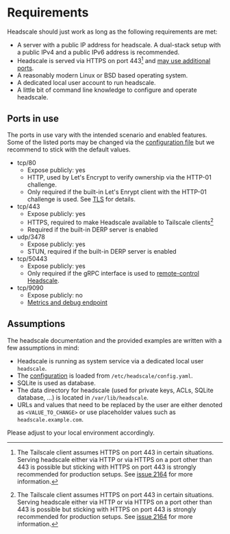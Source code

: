# Requirements

Headscale should just work as long as the following requirements are met:

- A server with a public IP address for headscale. A dual-stack setup with a public IPv4 and a public IPv6 address is
  recommended.
- Headscale is served via HTTPS on port 443[^1] and [may use additional ports](#ports-in-use).
- A reasonably modern Linux or BSD based operating system.
- A dedicated local user account to run headscale.
- A little bit of command line knowledge to configure and operate headscale.

## Ports in use

The ports in use vary with the intended scenario and enabled features. Some of the listed ports may be changed via the
[configuration file](../ref/configuration.md) but we recommend to stick with the default values.

- tcp/80
    - Expose publicly: yes
    - HTTP, used by Let's Encrypt to verify ownership via the HTTP-01 challenge.
    - Only required if the built-in Let's Enrypt client with the HTTP-01 challenge is used. See [TLS](../ref/tls.md) for
      details.
- tcp/443
    - Expose publicly: yes
    - HTTPS, required to make Headscale available to Tailscale clients[^1]
    - Required if the built-in DERP server is enabled
- udp/3478
    - Expose publicly: yes
    - STUN, required if the built-in DERP server is enabled
- tcp/50443
    - Expose publicly: yes
    - Only required if the gRPC interface is used to [remote-control Headscale](../ref/remote-cli.md).
- tcp/9090
    - Expose publicly: no
    - [Metrics and debug endpoint](../ref/debug.md#metrics-and-debug-endpoint)

## Assumptions

The headscale documentation and the provided examples are written with a few assumptions in mind:

- Headscale is running as system service via a dedicated local user `headscale`.
- The [configuration](../ref/configuration.md) is loaded from `/etc/headscale/config.yaml`.
- SQLite is used as database.
- The data directory for headscale (used for private keys, ACLs, SQLite database, …) is located in `/var/lib/headscale`.
- URLs and values that need to be replaced by the user are either denoted as `<VALUE_TO_CHANGE>` or use placeholder
  values such as `headscale.example.com`.

Please adjust to your local environment accordingly.

[^1]:
    The Tailscale client assumes HTTPS on port 443 in certain situations. Serving headscale either via HTTP or via HTTPS
    on a port other than 443 is possible but sticking with HTTPS on port 443 is strongly recommended for production
    setups. See [issue 2164](https://github.com/juanfont/headscale/issues/2164) for more information.
